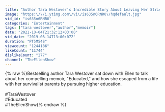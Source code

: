 ```yaml
---
title: "Author Tara Westover’s Incredible Story About Leaving Her Strict Survivalist Family"
image: "https:\/\/i.ytimg.com\/vi\/is635n6RNR0\/hqdefault.jpg"
vid_id: "is635n6RNR0"
categories: "Entertainment"
tags: ["tara westover","author","memoir"]
date: "2021-10-04T21:32:12+03:00"
vid_date: "2019-03-14T13:00:07Z"
duration: "PT5M54S"
viewcount: "1244186"
likeCount: "11744"
dislikeCount: "277"
channel: "TheEllenShow"
---
```

{% raw %}Bestselling author Tara Westover sat down with Ellen to talk about her compelling memoir, &quot;Educated,&quot; and how she escaped from a life with her survivalist parents by pursuing higher education.<br /><br />#TaraWestover<br />#Educated<br />#TheEllenShow{% endraw %}
